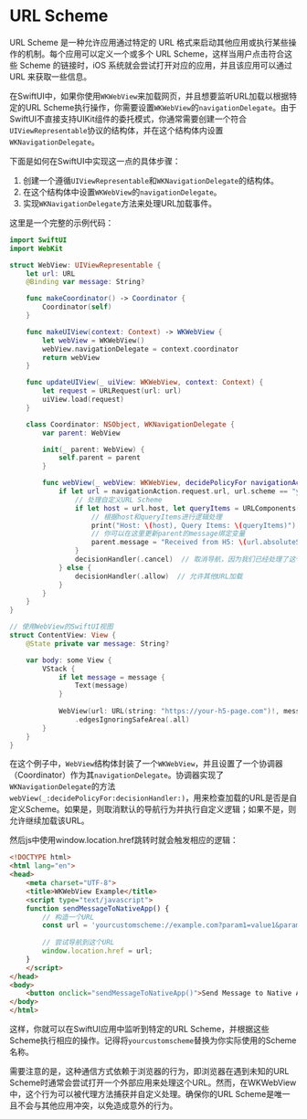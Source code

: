 # URL Scheme
URL Scheme 是一种允许应用通过特定的 URL 格式来启动其他应用或执行某些操作的机制。每个应用可以定义一个或多个 URL Scheme，这样当用户点击符合这些 Scheme 的链接时，iOS 系统就会尝试打开对应的应用，并且该应用可以通过 URL 来获取一些信息。

在SwiftUI中，如果你使用`WKWebView`来加载网页，并且想要监听URL加载以根据特定的URL Scheme执行操作，你需要设置`WKWebView`的`navigationDelegate`。由于SwiftUI不直接支持UIKit组件的委托模式，你通常需要创建一个符合`UIViewRepresentable`协议的结构体，并在这个结构体内设置`WKNavigationDelegate`。

下面是如何在SwiftUI中实现这一点的具体步骤：

1. 创建一个遵循`UIViewRepresentable`和`WKNavigationDelegate`的结构体。
2. 在这个结构体中设置`WKWebView`的`navigationDelegate`。
3. 实现`WKNavigationDelegate`方法来处理URL加载事件。

这里是一个完整的示例代码：

```swift
import SwiftUI
import WebKit

struct WebView: UIViewRepresentable {
    let url: URL
    @Binding var message: String?

    func makeCoordinator() -> Coordinator {
        Coordinator(self)
    }

    func makeUIView(context: Context) -> WKWebView {
        let webView = WKWebView()
        webView.navigationDelegate = context.coordinator
        return webView
    }

    func updateUIView(_ uiView: WKWebView, context: Context) {
        let request = URLRequest(url: url)
        uiView.load(request)
    }

    class Coordinator: NSObject, WKNavigationDelegate {
        var parent: WebView

        init(_ parent: WebView) {
            self.parent = parent
        }

        func webView(_ webView: WKWebView, decidePolicyFor navigationAction: WKNavigationAction, decisionHandler: @escaping (WKNavigationActionPolicy) -> Void) {
            if let url = navigationAction.request.url, url.scheme == "yourcustomscheme" {
                // 处理自定义URL Scheme
                if let host = url.host, let queryItems = URLComponents(url: url, resolvingAgainstBaseURL: false)?.queryItems {
                    // 根据host和queryItems进行逻辑处理
                    print("Host: \(host), Query Items: \(queryItems)")
                    // 你可以在这里更新parent的message绑定变量
                    parent.message = "Received from H5: \(url.absoluteString)"
                }
                decisionHandler(.cancel)  // 取消导航，因为我们已经处理了这个URL
            } else {
                decisionHandler(.allow)  // 允许其他URL加载
            }
        }
    }
}

// 使用WebView的SwiftUI视图
struct ContentView: View {
    @State private var message: String?

    var body: some View {
        VStack {
            if let message = message {
                Text(message)
            }
            
            WebView(url: URL(string: "https://your-h5-page.com")!, message: $message)
                .edgesIgnoringSafeArea(.all)
        }
    }
}
```

在这个例子中，`WebView`结构体封装了一个`WKWebView`，并且设置了一个协调器（Coordinator）作为其`navigationDelegate`。协调器实现了`WKNavigationDelegate`的方法`webView(_:decidePolicyFor:decisionHandler:)`，用来检查加载的URL是否是自定义Scheme。如果是，则取消默认的导航行为并执行自定义逻辑；如果不是，则允许继续加载该URL。


然后js中使用window.location.href跳转时就会触发相应的逻辑：
```html
<!DOCTYPE html>
<html lang="en">
<head>
    <meta charset="UTF-8">
    <title>WKWebView Example</title>
    <script type="text/javascript">
    function sendMessageToNativeApp() {
        // 构造一个URL
        const url = 'yourcustomscheme://example.com?param1=value1&param2=value2';
        
        // 尝试导航到这个URL
        window.location.href = url;
    }
    </script>
</head>
<body>
    <button onclick="sendMessageToNativeApp()">Send Message to Native App</button>
</body>
</html>
```

这样，你就可以在SwiftUI应用中监听到特定的URL Scheme，并根据这些Scheme执行相应的操作。记得将`yourcustomscheme`替换为你实际使用的Scheme名称。

需要注意的是，这种通信方式依赖于浏览器的行为，即浏览器在遇到未知的URL Scheme时通常会尝试打开一个外部应用来处理这个URL。然而，在WKWebView中，这个行为可以被代理方法捕获并自定义处理。确保你的URL Scheme是唯一且不会与其他应用冲突，以免造成意外的行为。